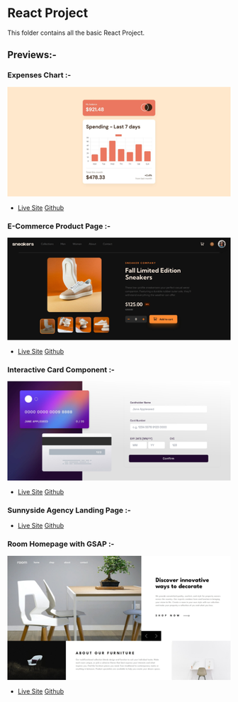 # React Project

This folder contains all the basic React Project.

## Previews:-

### Expenses Chart :-

![](./Expenses-Chart/Preview.jpg)

- [Live Site](https://expenses-chart-singh.netlify.app/)
  [Github](https://github.com/SameerJS6/React-Projects/tree/master/Expenses-Chart)

### E-Commerce Product Page :-

![](<./E-Commerce-Product-Page/public/Desktop(Dark-Mode).jpg>)

- [Live Site](https://sneaker-sameer.netlify.app/)
  [Github](https://github.com/SameerJS6/React-Projects/tree/master/E-Commerce-Product-Page)

### Interactive Card Component :-

![](./Interactive-Card-Component/public/preview.jpg)

- [Live Site](https://interactive-card-singh.netlify.app/)
  [Github](https://github.com/SameerJS6/React-Projects/tree/master/Interactive-Card-Component)

### Sunnyside Agency Landing Page :-

- [Live Site](https://sunnyside-agency-singh.netlify.app/)
  [Github](https://github.com/SameerJS6/React-Projects/tree/master/Sunnyside-Agency-Landing-Page)

### Room Homepage with GSAP :-

![](./Room-Homepage/Preview.jpg)

- [Live Site](https://home-sameer.netlify.app/)
  [Github](https://github.com/SameerJS6/React-Projects/tree/master/Room-Homepage)
